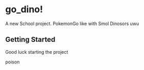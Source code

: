 # go_dino!

A new School project. PokemonGo like with Smol Dinosors uwu

## Getting Started

Good luck starting the project

poison

